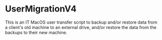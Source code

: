 # UserMigrationV4
This is an IT MacOS user transfer script to backup and/or restore data from a client's old machine to an external drive, and/or restore the data from the backups to their new machine.
